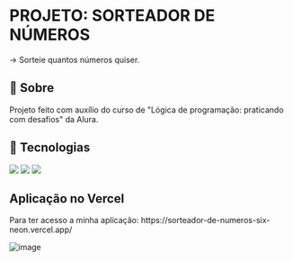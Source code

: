 
<h1>PROJETO: SORTEADOR DE NÚMEROS </h1>
-> Sorteie quantos números quiser.

<h2>📘 Sobre</h2>
<p>Projeto feito com auxílio do curso de "Lógica de programação: praticando com desafios" da Alura.</p>

## 🚀 Tecnologias
<div>
  <img src="https://img.shields.io/badge/HTML-239120?style=for-the-badge&logo=html5&logoColor=white">
  <img src="https://img.shields.io/badge/CSS-239120?&style=for-the-badge&logo=css3&logoColor=white">
  <img src="https://img.shields.io/badge/JavaScript-F7DF1E?style=for-the-badge&logo=javascript&logoColor=black">
</div>

<h2>Aplicação no Vercel</h2>
Para ter acesso a minha aplicação:
https://sorteador-de-numeros-six-neon.vercel.app/ 

![image](https://github.com/user-attachments/assets/4c8f800d-6f20-4eac-b8a5-a1bc90f2543a)




